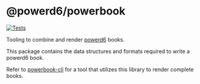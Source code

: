 # @powerd6/powerbook

[![Tests](https://github.com/powerd6/powerbook/actions/workflows/test.yml/badge.svg)](https://github.com/powerd6/powerbook/actions/workflows/test.yml)

Tooling to combine and render [powerd6](https://github.com/powerd6) books.

This package contains the data structures and formats required to write a powerd6 book.

Refer to [powerbook-cli](https://github.com/powerd6/powerbook-cli) for a tool that utilizes this library to render complete books.
